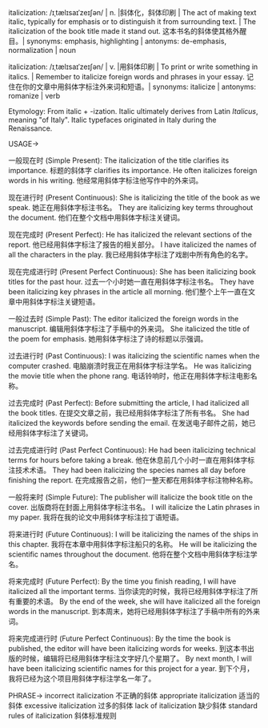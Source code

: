 italicization: /ɪˌtælɪsaɪˈzeɪʃən/ | n. |斜体化，斜体印刷 | The act of making text italic, typically for emphasis or to distinguish it from surrounding text. | The italicization of the book title made it stand out. 这本书名的斜体使其格外醒目。| synonyms: emphasis, highlighting | antonyms: de-emphasis, normalization | noun

italicization: /ɪˌtælɪsaɪˈzeɪʃən/ | v. |用斜体印刷 | To print or write something in italics. |  Remember to italicize foreign words and phrases in your essay. 记住在你的文章中用斜体字标注外来词和短语。| synonyms: italicize | antonyms: romanize | verb


Etymology: From italic + -ization.  Italic ultimately derives from Latin *Italicus*, meaning "of Italy". Italic typefaces originated in Italy during the Renaissance.


USAGE->

一般现在时 (Simple Present):
The italicization of the title clarifies its importance. 标题的斜体字 clarifies its importance.
He often italicizes foreign words in his writing. 他经常用斜体字标注他写作中的外来词。

现在进行时 (Present Continuous):
She is italicizing the title of the book as we speak. 她正在用斜体字标注书名。
They are italicizing key terms throughout the document. 他们在整个文档中用斜体字标注关键词。


现在完成时 (Present Perfect):
He has italicized the relevant sections of the report. 他已经用斜体字标注了报告的相关部分。
I have italicized the names of all the characters in the play. 我已经用斜体字标注了戏剧中所有角色的名字。


现在完成进行时 (Present Perfect Continuous):
She has been italicizing book titles for the past hour. 过去一个小时她一直在用斜体字标注书名。
They have been italicizing key phrases in the article all morning. 他们整个上午一直在文章中用斜体字标注关键短语。


一般过去时 (Simple Past):
The editor italicized the foreign words in the manuscript. 编辑用斜体字标注了手稿中的外来词。
She italicized the title of the poem for emphasis. 她用斜体字标注了诗的标题以示强调。


过去进行时 (Past Continuous):
I was italicizing the scientific names when the computer crashed. 电脑崩溃时我正在用斜体字标注学名。
He was italicizing the movie title when the phone rang. 电话铃响时，他正在用斜体字标注电影名称。


过去完成时 (Past Perfect):
Before submitting the article, I had italicized all the book titles. 在提交文章之前，我已经用斜体字标注了所有书名。
She had italicized the keywords before sending the email. 在发送电子邮件之前，她已经用斜体字标注了关键词。


过去完成进行时 (Past Perfect Continuous):
He had been italicizing technical terms for hours before taking a break. 他在休息前几个小时一直在用斜体字标注技术术语。
They had been italicizing the species names all day before finishing the report.  在完成报告之前，他们一整天都在用斜体字标注物种名称。


一般将来时 (Simple Future):
The publisher will italicize the book title on the cover. 出版商将在封面上用斜体字标注书名。
I will italicize the Latin phrases in my paper. 我将在我的论文中用斜体字标注拉丁语短语。


将来进行时 (Future Continuous):
I will be italicizing the names of the ships in this chapter. 我将在本章中用斜体字标注船只的名称。
He will be italicizing the scientific names throughout the document. 他将在整个文档中用斜体字标注学名。


将来完成时 (Future Perfect):
By the time you finish reading, I will have italicized all the important terms. 当你读完的时候，我将已经用斜体字标注了所有重要的术语。
By the end of the week, she will have italicized all the foreign words in the manuscript. 到本周末，她将已经用斜体字标注了手稿中所有的外来词。


将来完成进行时 (Future Perfect Continuous):
By the time the book is published, the editor will have been italicizing words for weeks. 到这本书出版的时候，编辑将已经用斜体字标注文字好几个星期了。
By next month, I will have been italicizing scientific names for this project for a year. 到下个月，我将已经为这个项目用斜体字标注学名一年了。



PHRASE->
incorrect italicization 不正确的斜体
appropriate italicization 适当的斜体
excessive italicization 过多的斜体
lack of italicization 缺少斜体
standard rules of italicization 斜体标准规则
